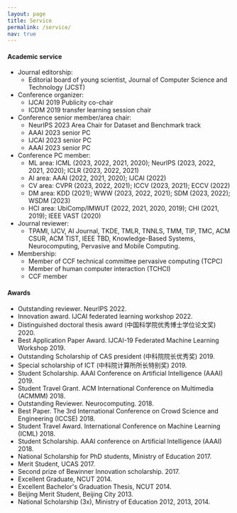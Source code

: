 ```yaml
---
layout: page
title: Service
permalink: /service/
nav: true
---
```


#### Academic service

- Journal editorship:
  - Editorial board of young scientist, Journal of Computer Science and Technology (JCST) 
- Conference organizer:
  - IJCAI 2019 Publicity co-chair
  - ICDM 2019 transfer learning session chair
- Conference senior member/area chair:
  - NeurIPS 2023 Area Chair for Dataset and Benchmark track
  - AAAI 2023 senior PC
  - IJCAI 2023 senior PC
  - AAAI 2023 senior PC
- Conference PC member: 
  - ML area: ICML (2023, 2022, 2021, 2020); NeurIPS (2023, 2022, 2021, 2020); ICLR (2023, 2022, 2021)
  - AI area: AAAI (2022, 2021, 2020); IJCAI (2022)
  - CV area: CVPR (2023, 2022, 2021); ICCV (2023, 2021); ECCV (2022)
  - DM area: KDD (2021); WWW (2023, 2022, 2021); SDM (2023, 2022); WSDM (2023)
  - HCI area: UbiComp/IMWUT (2022, 2021, 2020, 2019); CHI (2021, 2019); IEEE VAST (2020)
- Journal reviewer: 
  - TPAMI, IJCV, AI Journal, TKDE, TMLR, TNNLS, TMM, TIP, TMC, ACM CSUR, ACM TIST, IEEE TBD, Knowledge-Based Systems, Neurocomputing, Pervasive and Mobile Computing.
- Membership: 
  - Member of CCF technical committee pervasive computing (TCPC)
  - Member of human computer interaction (TCHCI)
  - CCF member

#### Awards

- Outstanding reviewer. NeurIPS 2022.
- Innovation award. IJCAI federated learning workshop 2022.
- Distinguished doctoral thesis award (中国科学院优秀博士学位论文奖) 2020.
- Best Application Paper Award. IJCAI-19 Federated Machine Learning Workshop 2019.
- Outstanding Scholarship of CAS president (中科院院长优秀奖) 2019.
- Special scholarship of ICT (中科院计算所所长特别奖) 2019.
- Student Scholarship. AAAI Conference on Artificial Intelligence (AAAI) 2019.
- Student Travel Grant. ACM International Conference on Multimedia (ACMMM) 2018.
- Outstanding Reviewer. Neurocomputing. 2018.
- Best Paper. The 3rd International Conference on Crowd Science and Engineering (ICCSE) 2018.
- Student Travel Award. International Conference on Machine Learning (ICML) 2018.
- Student Scholarship. AAAI conference on Artificial Intelligence (AAAI) 2018.
- National Scholarship for PhD students, Ministry of Education 2017.
- Merit Student, UCAS 2017.
- Second prize of Bewinner Innovation scholarship. 2017.
- Excellent Graduate, NCUT 2014.
- Excellent Bachelor's Graduation Thesis, NCUT 2014.
- Beijing Merit Student, Beijing City 2013.
- National Scholarship (3x), Ministry of Education 2012, 2013, 2014.
